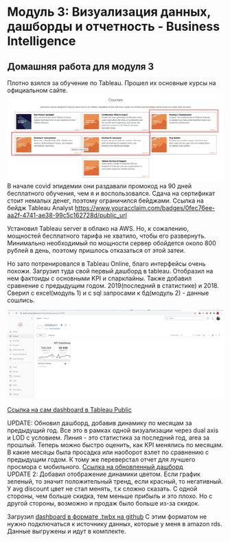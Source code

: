 # Модуль 3: Визуализация данных, дашборды и отчетность - Business Intelligence

## Домашняя работа для модуля 3
Плотно взялся за обучение по Tableau.
Прошел их основные курсы на официальном сайте. 
![image](https://github.com/freemastera/data-engineering-homework/blob/master/DE-101/Module3/img/1.jpg)
В начале covid эпидемии они раздавали промокод на 90 дней бесплатного обучения, чем я и воспользовался.
Сдача на сертификат стоит немалых денег, поэтому ограничился бейджами.
Ссылка на бейдж Tableau Analyst
https://www.youracclaim.com/badges/0fec76ee-aa2f-4741-ae38-99c5c162728d/public_url


Установил Tableau server в облако на AWS. Но, к сожалению, мощностей бесплатного тарифа не хватило, чтобы его развернуть.
Минимально необходимый по мощности сервер обойдется около 800 рублей в день, поэтому пришлось отказаться от этой затеи. 

Но зато потренировался в Tableau Online, благо интерфейсы очень похожи.
Загрузил туда свой первый дашборд в tableau. 
Отобразил на нем фактоиды с основными KPI и спарклайны. Также добавил сравнение с предыдущим годом. 2019(последний в статистике) и 2018. 
Сверил с excel(модуль 1) и с sql запросами к бд(модуль 2) - данные сошлись.

![image](https://github.com/freemastera/data-engineering-homework/blob/master/DE-101/Module3/img/2.jpg)


[Ссылка на сам dashboard в Tableau Public](https://public.tableau.com/views/datalearn-tableau-superstore-kpi/KPIDashboard?:language=en&:display_count=y&publish=yes&:origin=viz_share_link)

UPDATE: Обновил дашборд, добавив динамику по месяцам за предыдущий год. Все это в рамках одной визуализации через dual axis и LOD  с условием.
Линия - это статистика за последний год, area за прошлый.
Теперь можно быстро оценить, как KPI менялись по месяцам. В какие месяцы была просадка или наоборот взлет по сравнению с предыдущим годом. 
К тому же переверстал отчет для лучшего просмора с мобильного.
[Ссылка на обновленный дашборд](https://public.tableau.com/views/datalearn-tableau-superstore-kpi_year_over_year/KPIDashboard?:language=en&:display_count=y&publish=yes&:origin=viz_share_link)
<br>
UPDATE 2: Добавил отображение динамики цветом. Если график зеленый, то значит положительный тренд, если красный, то негативный. 
У avg discount цвет не стал менять, т.к сложно сказать. С одной стороны, чем больше скидка, тем меньше прибыль и это плохо. Но с другой стороны, возможно и продаж было больше из-за скидок.


Загрузил [dashboard в формате .twbx на github](https://github.com/freemastera/data-engineering-homework/blob/master/DE-101/Module3/datalearn-tableau-superstore-kpi_year_over_year.twbx)
С этим форматом не нужно подключаться к источнику данных, которые у меня в amazon rds. Данные выгружены и идут в комплекте.
